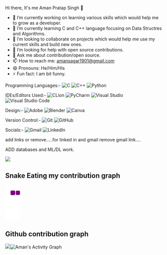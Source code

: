 Hi there, It's me Aman Pratap Singh 👋


- 🔭 I’m currently working on learning various skills which would help me to grow as a developer.
- 🌱 I’m currently learning C and C++ language focusing on Data Structres and Algorithms.
- 👯 I’m looking to collaborate on projects which would help me use my current skills and build new ones.
- 🤔 I’m looking for help with open source contributions. 
- 💬 Ask me about contribution/open source.
- 📫 How to reach me: amansagar1901@gmail.com
- 😄 Pronouns: He/Him/His
- ⚡ Fun fact: I am bit funny.

Programming Languages:-
![C](https://img.shields.io/badge/c-%2300599C.svg?style=for-the-badge&logo=c&logoColor=white)
![C++](https://img.shields.io/badge/c++-%2300599C.svg?style=for-the-badge&logo=c%2B%2B&logoColor=white)
![Python](https://img.shields.io/badge/python-3670A0?style=for-the-badge&logo=python&logoColor=ffdd54)

IDEs/Editors Used:-
![CLion](https://img.shields.io/badge/CLion-black?style=for-the-badge&logo=clion&logoColor=white)
![PyCharm](https://img.shields.io/badge/pycharm-143?style=for-the-badge&logo=pycharm&logoColor=black&color=black&labelColor=green)
![Visual Studio](https://img.shields.io/badge/Visual%20Studio-5C2D91.svg?style=for-the-badge&logo=visual-studio&logoColor=white)
![Visual Studio Code](https://img.shields.io/badge/Visual%20Studio%20Code-0078d7.svg?style=for-the-badge&logo=visual-studio-code&logoColor=white)

Design:-
![Adobe](https://img.shields.io/badge/adobe-%23FF0000.svg?style=for-the-badge&logo=adobe&logoColor=white)
![Blender](https://img.shields.io/badge/blender-%23F5792A.svg?style=for-the-badge&logo=blender&logoColor=white)
![Canva](https://img.shields.io/badge/Canva-%2300C4CC.svg?style=for-the-badge&logo=Canva&logoColor=white)

Version Control:-
![Git](https://img.shields.io/badge/git-%23F05033.svg?style=for-the-badge&logo=git&logoColor=white)
![GitHub](https://img.shields.io/badge/github-%23121011.svg?style=for-the-badge&logo=github&logoColor=white)

Socials:-
![Gmail](https://img.shields.io/badge/Gmail-D14836?style=for-the-badge&logo=gmail&logoColor=white)
![LinkedIn](https://img.shields.io/badge/linkedin-%230077B5.svg?style=for-the-badge&logo=linkedin&logoColor=white)

add links or remove.....for linked in and gmail
remove gmail link....

ADD databases and ML/DL work.

<img src="https://github-readme-stats.vercel.app/api?username=Aman-byte&&show_icons=true&title_color=ffffff&icon_color=bb2acf&text_color=daf7dc&bg_color=151515">

## Snake Eating my contribution graph

![snake gif](https://github.com/Aman-byte/Aman-byte/blob/output/github-contribution-grid-snake.gif)

## Github contribution graph
<img src="https://github.com/Aman-byte/github-readme-activity-graph"><img alt="Aman's Activity Graph" src="https://activity-graph.herokuapp.com/graph?username=Aman-byte&bg_color=0D1117&color=5BCDEC&line=5BCDEC&point=FFFFFF&hide_border=true">





